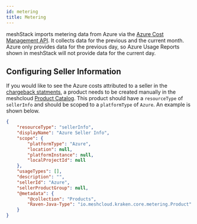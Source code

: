 ```yaml
---
id: metering
title: Metering
---
```


meshStack imports metering data from Azure via the [Azure Cost Management API](https://docs.microsoft.com/en-us/rest/api/cost-management/). It collects data for the previous and the current month.
Azure only provides data for the previous day, so Azure Usage Reports shown in meshStack will not provide data for the current day.

## Configuring Seller Information

If you would like to see the Azure costs attributed to a seller in the [chargeback statments](../../concepts/cost-management.md#chargeback-statements), a product needs to be created manually in the meshcloud [Product Catalog](../../settings/billing-configuration.md). This product should have a `resourceType` of `sellerInfo` and should be scoped to a `platformType` of `Azure`. An example is shown below.

```json
{
    "resourceType": "sellerInfo",
    "displayName": "Azure Seller Info",
    "scope": {
        "platformType": "Azure",
        "location": null,
        "platformInstance": null,
        "localProjectId": null
    },
    "usageTypes": [],
    "description": "",
    "sellerId": "Azure",
    "sellerProductGroup": null,
    "@metadata": {
        "@collection": "Products",
        "Raven-Java-Type": "io.meshcloud.kraken.core.metering.Product"
    }
}
```
